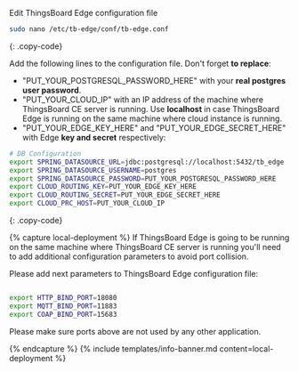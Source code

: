 Edit ThingsBoard Edge configuration file 
```bash 
sudo nano /etc/tb-edge/conf/tb-edge.conf
``` 
{: .copy-code}

Add the following lines to the configuration file. Don't forget **to replace**:
 * "PUT_YOUR_POSTGRESQL_PASSWORD_HERE" with your **real postgres user password**.
 * "PUT_YOUR_CLOUD_IP" with an IP address of the machine where ThingsBoard CE server is running. Use **localhost** in case ThingsBoard Edge is running on the same machine where cloud instance is running.
 * "PUT_YOUR_EDGE_KEY_HERE" and "PUT_YOUR_EDGE_SECRET_HERE" with Edge **key and secret** respectively:
```bash
# DB Configuration 
export SPRING_DATASOURCE_URL=jdbc:postgresql://localhost:5432/tb_edge
export SPRING_DATASOURCE_USERNAME=postgres
export SPRING_DATASOURCE_PASSWORD=PUT_YOUR_POSTGRESQL_PASSWORD_HERE
export CLOUD_ROUTING_KEY=PUT_YOUR_EDGE_KEY_HERE
export CLOUD_ROUTING_SECRET=PUT_YOUR_EDGE_SECRET_HERE
export CLOUD_PRC_HOST=PUT_YOUR_CLOUD_IP
```
{: .copy-code}

{% capture local-deployment %}
If ThingsBoard Edge is going to be running on the same machine where ThingsBoard CE server is running you'll need to add additional configuration parameters to avoid port collision.
 
Please add next parameters to ThingsBoard Edge configuration file: 
 
 ```bash
 
 export HTTP_BIND_PORT=18080
 export MQTT_BIND_PORT=11883
 export COAP_BIND_PORT=15683
  ```

Please make sure ports above are not used by any other application.

{% endcapture %}
{% include templates/info-banner.md content=local-deployment %}

